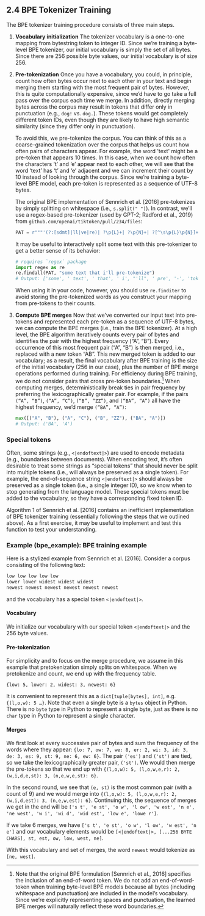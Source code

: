 ## 2.4 BPE Tokenizer Training

The BPE tokenizer training procedure consists of three main steps.

1.  **Vocabulary initialization**
    The tokenizer vocabulary is a one-to-one mapping from bytestring token to integer ID. Since we’re training a byte-level BPE tokenizer, our initial vocabulary is simply the set of all bytes. Since there are 256 possible byte values, our initial vocabulary is of size 256.

2.  **Pre-tokenization**
    Once you have a vocabulary, you could, in principle, count how often bytes occur next to each other in your text and begin merging them starting with the most frequent pair of bytes. However, this is quite computationally expensive, since we’d have to go take a full pass over the corpus each time we merge. In addition, directly merging bytes across the corpus may result in tokens that differ only in punctuation (e.g., `dog!` vs. `dog.`). These tokens would get completely different token IDs, even though they are likely to have high semantic similarity (since they differ only in punctuation).

    To avoid this, we pre-tokenize the corpus. You can think of this as a coarse-grained tokenization over the corpus that helps us count how often pairs of characters appear. For example, the word 'text' might be a pre-token that appears 10 times. In this case, when we count how often the characters ‘t’ and ‘e’ appear next to each other, we will see that the word ‘text’ has ‘t’ and ‘e’ adjacent and we can increment their count by 10 instead of looking through the corpus. Since we’re training a byte-level BPE model, each pre-token is represented as a sequence of UTF-8 bytes.

    The original BPE implementation of Sennrich et al. [2016] pre-tokenizes by simply splitting on whitespace (i.e., `s.split(" ")`). In contrast, we’ll use a regex-based pre-tokenizer (used by GPT-2; Radford et al., 2019) from `github.com/openai/tiktoken/pull/234/files`:

    ```python
    PAT = r"""'(?:[sdmt]|ll|ve|re)| ?\p{L}+| ?\p{N}+| ?[^\s\p{L}\p{N}]+|\s+(?!\S)|\s+"""
    ```

    It may be useful to interactively split some text with this pre-tokenizer to get a better sense of its behavior:

    ```python
    # requires `regex` package
    import regex as re
    re.findall(PAT, "some text that i'll pre-tokenize")
    # Output: ['some', ' text', ' that', ' i', "'ll", ' pre', '-', 'tokenize']
    ```

    When using it in your code, however, you should use `re.finditer` to avoid storing the pre-tokenized words as you construct your mapping from pre-tokens to their counts.

3.  **Compute BPE merges**
    Now that we’ve converted our input text into pre-tokens and represented each pre-token as a sequence of UTF-8 bytes, we can compute the BPE merges (i.e., train the BPE tokenizer). At a high level, the BPE algorithm iteratively counts every pair of bytes and identifies the pair with the highest frequency (“A”, “B”). Every occurrence of this most frequent pair (“A”, “B”) is then merged, i.e., replaced with a new token “AB”. This new merged token is added to our vocabulary; as a result, the final vocabulary after BPE training is the size of the initial vocabulary (256 in our case), plus the number of BPE merge operations performed during training. For efficiency during BPE training, we do not consider pairs that cross pre-token boundaries.[^2] When computing merges, deterministically break ties in pair frequency by preferring the lexicographically greater pair. For example, if the pairs `(“A”, “B”)`, `(“A”, “C”)`, `(“B”, “ZZ”)`, and `(“BA”, “A”)` all have the highest frequency, we’d merge `(“BA”, “A”)`:

    ```python
    max([("A", "B"), ("A", "C"), ("B", "ZZ"), ("BA", "A")])
    # Output: ('BA', 'A')
    ```

### Special tokens

Often, some strings (e.g., `<|endoftext|>`) are used to encode metadata (e.g., boundaries between documents). When encoding text, it’s often desirable to treat some strings as “special tokens” that should never be split into multiple tokens (i.e., will always be preserved as a single token). For example, the end-of-sequence string `<|endoftext|>` should always be preserved as a single token (i.e., a single integer ID), so we know when to stop generating from the language model. These special tokens must be added to the vocabulary, so they have a corresponding fixed token ID.

Algorithm 1 of Sennrich et al. [2016] contains an inefficient implementation of BPE tokenizer training (essentially following the steps that we outlined above). As a first exercise, it may be useful to implement and test this function to test your understanding.

### Example (bpe_example): BPE training example

Here is a stylized example from Sennrich et al. [2016]. Consider a corpus consisting of the following text:

```bash
low low low low low
lower lower widest widest widest
newest newest newest newest newest newest
```

and the vocabulary has a special token `<|endoftext|>`.

#### Vocabulary
We initialize our vocabulary with our special token `<|endoftext|>` and the 256 byte values.

#### Pre-tokenization
For simplicity and to focus on the merge procedure, we assume in this example that pretokenization simply splits on whitespace. When we pretokenize and count, we end up with the frequency table.

`{low: 5, lower: 2, widest: 3, newest: 6}`

It is convenient to represent this as a `dict[tuple[bytes], int]`, e.g. `{(l,o,w): 5 …}`. Note that even a single byte is a `bytes` object in Python. There is no `byte` type in Python to represent a single byte, just as there is no `char` type in Python to represent a single character.

#### Merges
We first look at every successive pair of bytes and sum the frequency of the words where they appear: `{lo: 7, ow: 7, we: 8, er: 2, wi: 3, id: 3, de: 3, es: 9, st: 9, ne: 6, ew: 6}`. The pair `('es')` and `('st')` are tied, so we take the lexicographically greater pair, `('st')`. We would then merge the pre-tokens so that we end up with `{(l,o,w): 5, (l,o,w,e,r): 2, (w,i,d,e,st): 3, (n,e,w,e,st): 6}`.

In the second round, we see that `(e, st)` is the most common pair (with a count of 9) and we would merge into `{(l,o,w): 5, (l,o,w,e,r): 2, (w,i,d,est): 3, (n,e,w,est): 6}`. Continuing this, the sequence of merges we get in the end will be `['s t', 'e st', 'o w', 'l ow', 'w est', 'n e', 'ne west', 'w i', 'wi d', 'wid est', 'low e', 'lowe r']`.

If we take 6 merges, we have `['s t', 'e st', 'o w', 'l ow', 'w est', 'n e']` and our vocabulary elements would be `[<|endoftext|>, [...256 BYTE CHARS], st, est, ow, low, west, ne]`.

With this vocabulary and set of merges, the word `newest` would tokenize as `[ne, west]`.

[^2]: Note that the original BPE formulation [Sennrich et al., 2016] specifies the inclusion of an end-of-word token. We do not add an end-of-word-token when training byte-level BPE models because all bytes (including whitespace and punctuation) are included in the model’s vocabulary. Since we’re explicitly representing spaces and punctuation, the learned BPE merges will naturally reflect these word boundaries.

